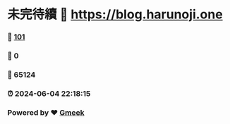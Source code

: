 # 未完待續 :link: https://blog.harunoji.one 
### :page_facing_up: [101](https://blog.harunoji.one/tag.html) 
### :speech_balloon: 0 
### :hibiscus: 65124 
### :alarm_clock: 2024-06-04 22:18:15 
### Powered by :heart: [Gmeek](https://github.com/Meekdai/Gmeek)
